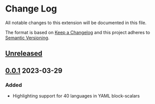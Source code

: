 # Change Log

All notable changes to this extension will be documented in this file.

The format is based on [Keep a Changelog](http://keepachangelog.com/) and this project adheres to [Semantic Versioning](https://semver.org/).

## [Unreleased]

## [0.0.1] 2023-03-29

### Added
- Highlighting support for 40 languages in YAML block-scalars

[unreleased]: https://github.com/harrydowning/yaml-embedded-languages/compare/v0.0.1...HEAD
[0.0.1]: https://github.com/harrydowning/yaml-embedded-languages/releases/tag/v0.0.1